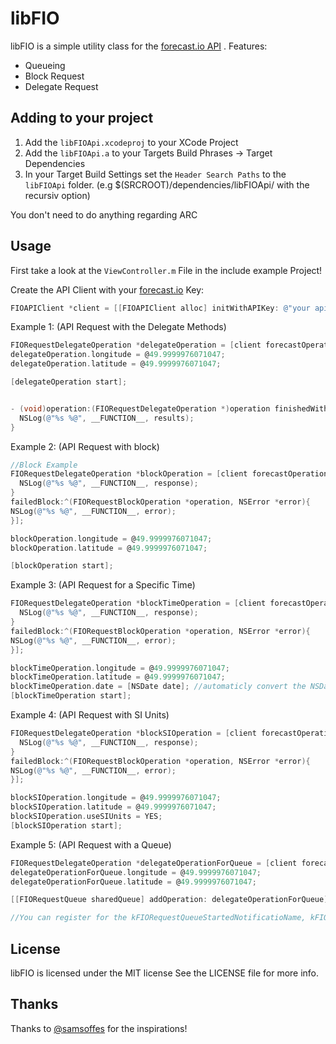 # libFIO

libFIO is a simple utility class for the [forecast.io API](https://developer.darkskyapp.com) . Features:

* Queueing
* Block Request
* Delegate Request

## Adding to your project

1. Add the ```libFIOApi.xcodeproj``` to your XCode Project
2. Add the ```libFIOApi.a``` to your Targets Build Phrases -> Target Dependencies
3. In your Target Build Settings set the ```Header Search Paths``` to the ```libFIOApi``` folder. (e.g $(SRCROOT)/dependencies/libFIOApi/ with the recursiv option)


You don't need to do anything regarding ARC

## Usage

First take a look at the ```ViewController.m``` File in the include example Project!

Create the API Client with your [forecast.io](forecast.io) Key: 
``` objective-c
FIOAPIClient *client = [[FIOAPIClient alloc] initWithAPIKey: @"your api key" ];
```

Example 1: (API Request with the Delegate Methods)
``` objective-c
FIORequestDelegateOperation *delegateOperation = [client forecastOperationWithDelegate:self];
delegateOperation.longitude = @49.9999976071047;
delegateOperation.latitude = @49.9999976071047;

[delegateOperation start];


- (void)operation:(FIORequestDelegateOperation *)operation finishedWithResults:(NSDictionary *)results {
  NSLog(@"%s %@", __FUNCTION__, results);
}
```

Example 2: (API Request with block)
``` objective-c
//Block Example
FIORequestDelegateOperation *blockOperation = [client forecastOperationWithFinishedBlock:^(FIORequestBlockOperation *operation, id response){
  NSLog(@"%s %@", __FUNCTION__, response);
}
failedBlock:^(FIORequestBlockOperation *operation, NSError *error){
NSLog(@"%s %@", __FUNCTION__, error);
}];

blockOperation.longitude = @49.9999976071047;
blockOperation.latitude = @49.9999976071047;

[blockOperation start];
```

Example 3: (API Request for a Specific Time)
``` objective-c
FIORequestDelegateOperation *blockTimeOperation = [client forecastOperationWithFinishedBlock:^(FIORequestBlockOperation *operation, id response){
  NSLog(@"%s %@", __FUNCTION__, response);
}
failedBlock:^(FIORequestBlockOperation *operation, NSError *error){
NSLog(@"%s %@", __FUNCTION__, error);
}];

blockTimeOperation.longitude = @49.9999976071047;
blockTimeOperation.latitude = @49.9999976071047;
blockTimeOperation.date = [NSDate date]; //automaticly convert the NSDate to GMT
[blockTimeOperation start];
```

Example 4: (API Request with SI Units)
``` objective-c
FIORequestDelegateOperation *blockSIOperation = [client forecastOperationWithFinishedBlock:^(FIORequestBlockOperation *operation, id response){
  NSLog(@"%s %@", __FUNCTION__, response);
}
failedBlock:^(FIORequestBlockOperation *operation, NSError *error){
NSLog(@"%s %@", __FUNCTION__, error);
}];

blockSIOperation.longitude = @49.9999976071047;
blockSIOperation.latitude = @49.9999976071047;
blockSIOperation.useSIUnits = YES;
[blockSIOperation start];
```

Example 5: (API Request with a Queue)
``` objective-c
FIORequestDelegateOperation *delegateOperationForQueue = [client forecastOperationWithDelegate:self];
delegateOperationForQueue.longitude = @49.9999976071047;
delegateOperationForQueue.latitude = @49.9999976071047;

[[FIORequestQueue sharedQueue] addOperation: delegateOperationForQueue];

//You can register for the kFIORequestQueueStartedNotificatioName, kFIORequestQueueFinishedNotificatioName and kFIORequestQueueCanceledNotificatioName Notifications
```

## License

libFIO is licensed under the MIT license See the LICENSE file for more info.

## Thanks

Thanks to [@samsoffes](https://twitter.com/samsoffes) for the inspirations!